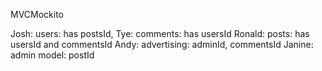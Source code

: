  MVCMockito

Josh: users: has postsId, 
Tye: comments: has usersId
Ronald: posts: has usersId and commentsId
Andy: advertising: adminId, commentsId
Janine: admin model: postId
